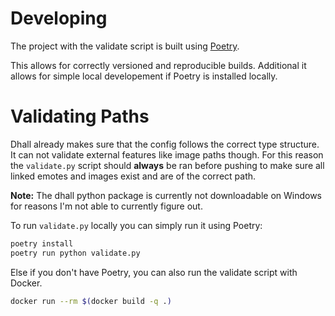 # Developing
The project with the validate script is built using [Poetry](https://python-poetry.org/).

This allows for correctly versioned and reproducible builds. Additional it allows for simple
local developement if Poetry is installed locally.

# Validating Paths
Dhall already makes sure that the config follows the correct type structure.
It can not validate external features like image paths though. For this
reason the `validate.py` script should **always** be ran before pushing to
make sure all linked emotes and images exist and are of the correct path.

**Note:** The dhall python package is currently not downloadable on Windows for reasons
I'm not able to currently figure out.

To run `validate.py` locally you can simply run it using Poetry:
```bash
poetry install
poetry run python validate.py
```

Else if you don't have Poetry, you can also run the validate script
with Docker.
```bash
docker run --rm $(docker build -q .)
```
